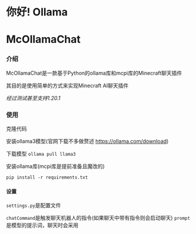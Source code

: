 # 你好! Ollama
# McOllamaChat



### 介绍
McOllamaChat是一款基于Python的ollama库和mcpi库的Minecraft聊天插件

其目的是使用简单的方式来实现Minecraft AI聊天插件

*经过测试甚至支持1.20.1*

### 使用
克隆代码

安装ollama3模型(官网下载不多做赘述 https://ollama.com/download)

下载模型
```ollama pull llama3```

安装ollama库(mcpi库是提前准备且魔改的)
```
pip install -r requirements.txt 
```

#### 设置
```settings.py```是配置文件

```chatCommand```是触发聊天机器人的指令(如果聊天中带有指令则会启动聊天)
```prompt```是模型的提示词，聊天时会采用
